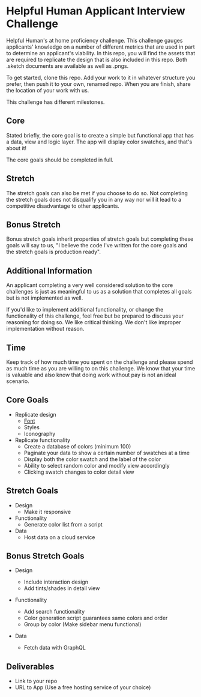 # Helpful Human Applicant Interview Challenge

Helpful Human's at home proficiency challenge. This challenge gauges applicants' knowledge on a number of different metrics that are used in part to determine an applicant's viability. In this repo, you will find the assets that are required to replicate the design that is also included in this repo. Both .sketch documents are available as well as .pngs.

To get started, clone this repo. Add your work to it in whatever structure you prefer, then push it to your own, renamed repo. When you are finish, share the location of your work with us.

This challenge has different milestones.

## Core
Stated briefly, the core goal is to create a simple but functional app that has a data, view and logic layer. The app will display color swatches, and that's about it!

The core goals should be completed in full. 

## Stretch
The stretch goals can also be met if you choose to do so. Not completing the stretch goals does not disqualify you in any way nor will it lead to a competitive disadvantage to other applicants.

## Bonus Stretch
Bonus stretch goals inherit properties of stretch goals but completing these goals will say to us, "I believe the code I've written for the core goals and the stretch goals is production ready".

## Additional Information
An applicant completing a very well considered solution to the core challenges is just as meaningful to us as a solution that completes all goals but is not implemented as well.

If you'd like to implement additional functionality, or change the functionality of this challenge, feel free but be prepared to discuss your reasoning for doing so. We like critical thinking. We don't like improper implementation without reason.

## Time
Keep track of how much time you spent on the challenge and please spend as much time as you are willing to on this challenge. We know that your time is valuable and also know that doing work without pay is not an ideal scenario.


## Core Goals
- Replicate design
  - [Font](./FONT.md)
  - Styles
  - Iconography
- Replicate functionality
  - Create a database of colors (minimum 100)
  - Paginate your data to show a certain number of swatches at a time
  - Display both the color swatch and the label of the color
  - Ability to select random color and modify view accordingly
  - Clicking swatch changes to color detail view

## Stretch Goals
- Design
  - Make it responsive
- Functionality
  - Generate color list from a script
- Data
  - Host data on a cloud service

## Bonus Stretch Goals
- Design
  - Include interaction design
  - Add tints/shades in detail view

- Functionality
  - Add search functionality
  - Color generation script guarantees same colors and order
  - Group by color (Make sidebar menu functional)

- Data
  - Fetch data with GraphQL


## Deliverables
- Link to your repo
- URL to App (Use a free hosting service of your choice)
